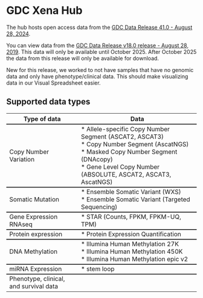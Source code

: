# GDC Xena Hub

The hub hosts open access data from the [GDC Data Release 41.0 - August 28, 2024](https://docs.gdc.cancer.gov/Data/Release_Notes/Data_Release_Notes/).

You can view data from the [GDC Data Release v18.0 release - August 28, 2019](https://xenabrowser.net/datapages/?host=https%3A%2F%2FgdcV18.xenahubs.net&removeHub=https%3A%2F%2Fgdc.xenahubs.net%3A443). This data will only be available until October 2025. After October 2025 the data from this release will only be available for download.

New for this release, we worked to not have samples that have no genomic data and only have phenotype/clinical data. This should make visualizing data in our Visual Spreadsheet easier.

## Supported data types

<table class="tg"><thead>
  <tr style="outline: thin solid">
    <th class="tg-0pky"><span style="font-weight:bold">Type of data</span></th>
    <th class="tg-0pky"><span style="font-weight:bold">Data</span></th>
  </tr></thead>
<tbody>
  <tr style="outline: thin solid">
    <td class="tg-0pky">Copy Number Variation</td>
    <td class="tg-0pky">* Allele-specific Copy Number Segment (ASCAT2, ASCAT3)<br>* Copy Number Segment (AscatNGS)<br>* Masked Copy Number Segment (DNAcopy)<br>* Gene Level Copy Number (ABSOLUTE, ASCAT2, ASCAT3, AscatNGS)</td>
  </tr>
  <tr style="outline: thin solid">
    <td class="tg-0pky">Somatic Mutation</td>
    <td class="tg-0pky">* Ensemble Somatic Variant (WXS)<br>* Ensemble Somatic Variant (Targeted Sequencing)</td>
  </tr>
  <tr style="outline: thin solid">
    <td class="tg-0pky">Gene Expression RNAseq</td>
    <td class="tg-0pky">* STAR (Counts, FPKM, FPKM-UQ, TPM)</td>
  </tr>
  <tr style="outline: thin solid">
    <td class="tg-0pky">Protein expression</td>
    <td class="tg-0pky">* Protein Expression Quantification</td>
  </tr>
  <tr style="outline: thin solid">
    <td class="tg-0pky">DNA Methylation</td>
    <td class="tg-0pky">* Illumina Human Methylation 27K<br>* Illumina Human Methylation 450K<br>* Illumina Human Methylation epic v2</td>
  </tr>
  <tr style="outline: thin solid">
    <td class="tg-0pky">miRNA Expression</td>
    <td class="tg-0pky">* stem loop</td>
  </tr>
  <tr style="outline: thin solid">
    <td class="tg-0pky">Phenotype, clinical, and survival data</td>
    <td class="tg-0pky"></td>
  </tr>
</tbody></table>

<br>
